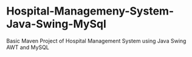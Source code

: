 # Hospital-Managemeny-System-Java-Swing-MySql
Basic Maven Project of Hospital Management System using Java Swing AWT and MySQL 
